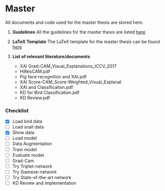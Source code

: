 # Master

All documents and code used for the master thesis are stored here.

1.  **Guidelines**
    All the guidelines for the master thesis are listed [here](https://www.uni-frankfurt.de/58323931/ContentPage_58323931)

1.  **LaTeX Template**
    The LaTeX template for the master thesis can be found [here](https://github.com/goethe-tcs/thesis-template)

1.  **List of relevant literature/documents**
    - XAI Grad-CAM_Visual_Explanations_ICCV_2017
    - HiResCAM.pdf
    - Pig face recognition and XAI.pdf
    - XAI Score-CAM_Score-Weighted_Visual_Explanat
    - XAI and Classificaiton.pdf
    - KD for Bird Classification.pdf
    - KD Review.pdf

### Checklist

- [x] Load bird data
- [ ] Load snail data
- [x] Show data
- [ ] Load model
- [ ] Data Augmentation
- [ ] Train model
- [ ] Evaluate model
- [ ] Grad-Cam
- [ ] Try Triplet-network
- [ ] Try Siamese-network
- [ ] Try State-of-the-art network
- [ ] KD Review and implementation
